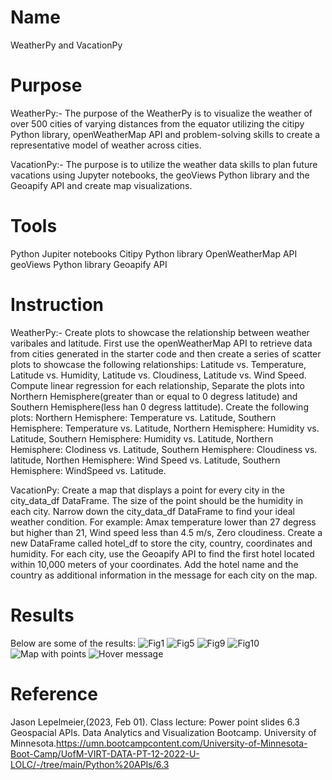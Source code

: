 # Name
WeatherPy and VacationPy

# Purpose
WeatherPy:- The purpose of the WeatherPy is to visualize the weather of over 500 cities of varying distances from the equator utilizing the citipy Python library, openWeatherMap API and problem-solving skills to create a representative model of weather across cities.

VacationPy:- The purpose is to utilize the weather data skills to plan future vacations using Jupyter notebooks, the geoViews Python library and the Geoapify API and create map visualizations.

# Tools
Python
Jupiter notebooks
Citipy Python library
OpenWeatherMap API
geoViews Python library
Geoapify API

# Instruction
WeatherPy:- Create plots to showcase the relationship between weather varibales and latitude. First use the openWeatherMap API to retrieve data from cities generated in the starter code and then create a series of scatter plots to showcase the following relationships: Latitude vs. Temperature, Latitude vs. Humidity, Latitude vs. Cloudiness, Latitude vs. Wind Speed. Compute linear regression for each relationship, Separate the plots into Northern Hemisphere(greater than or equal to 0 degress latitude) and Southern Hemisphere(less han 0 degress lattitude). Create the following plots: Northern Hemisphere: Temperature vs. Latitude, Southern Hemisphere: Temperature vs. Latitude, Northern Hemisphere: Humidity vs. Latitude, Southern Hemisphere: Humidity vs. Latitude, Northern Hemisphere: Clodiness vs. Latitude, Southern Hemisphere: Cloudiness vs. latitude, Northen Hemisphere: Wind Speed vs. Latitude, Southern Hemisphere: WindSpeed vs. Latitude.

VacationPy: Create a map that displays a point for every city in the city_data_df DataFrame. The size of the point should be the humidity in each city. Narrow down the city_data_df DataFrame to find your ideal weather condition. For example: Amax temperature lower than 27 degress but higher than 21, Wind speed less than 4.5 m/s, Zero cloudiness. Create a new DataFrame called hotel_df to store the city, country, coordinates and humidity. For each city, use the Geoapify API to find the first hotel located within 10,000 meters of your coordinates. Add the hotel name and the country as additional information in the message for each city on the map.

# Results
Below are some of the results:
![Fig1](https://user-images.githubusercontent.com/115572537/216932202-50967f8a-3178-4f28-97f3-9e2efeb51dc0.png)
![Fig5](https://user-images.githubusercontent.com/115572537/216932474-24881161-40d3-4a7e-bc91-925a2356f9e3.png)
![Fig9](https://user-images.githubusercontent.com/115572537/216932634-1c57c2e2-d1c6-4c62-a69d-b4fbab390d5e.png)
![Fig10](https://user-images.githubusercontent.com/115572537/216932710-214e538d-8065-42f9-9e30-85c325823b74.png)
![Map with points](https://user-images.githubusercontent.com/115572537/216935142-867e33e4-cd2b-495a-b502-7ec197bc809f.png)
![Hover message](https://user-images.githubusercontent.com/115572537/216935203-81f985ba-dfed-4fcc-8346-7bb442266583.png)

# Reference
Jason Lepelmeier,(2023, Feb 01). Class lecture: Power point slides 6.3 Geospacial APIs. Data Analytics and Visualization Bootcamp. University of Minnesota.https://umn.bootcampcontent.com/University-of-Minnesota-Boot-Camp/UofM-VIRT-DATA-PT-12-2022-U-LOLC/-/tree/main/Python%20APIs/6.3
